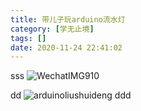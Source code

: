 ```yaml
---
title: 带儿子玩arduino流水灯
category: [学无止境]
tags: []
date: 2020-11-24 22:41:02
---
```



sss
![WechatIMG910](http://image.jk-kj.com/mweb/2020/11/24/16062292222132WechatIMG910-1.jpeg?imageView2/1/w/800)


dd
![arduinoliushuideng](http://image.jk-kj.com/mweb/2020/11/24/16062290254087arduinoliushuideng.png?imageView2/1/w/800)
ddd